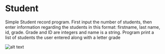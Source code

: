 # Student
Simple Student record program.  First input the number of students, then enter information regarding the students in this format: firstname, last name, id, grade.  Grade and ID are integers and name is a string.  Program print a list of students the user entered along with a letter grade

![alt text](https://i.imgur.com/zqLVYTu.png)
